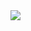 <img src="https://user-images.githubusercontent.com/60312427/179361919-7de2b29d-e83e-431a-a037-f9e87aea67a9.png">
